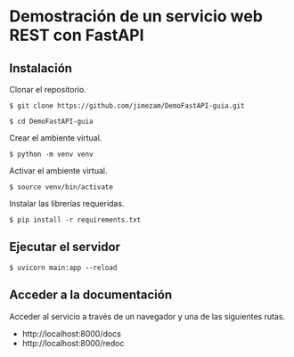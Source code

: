 # Demostración de un servicio web REST con FastAPI

## Instalación

Clonar el repositorio.

```
$ git clone https://github.com/jimezam/DemoFastAPI-guia.git

$ cd DemoFastAPI-guia
```

Crear el ambiente virtual.

```
$ python -m venv venv
```

Activar el ambiente virtual.

```
$ source venv/bin/activate
```

Instalar las librerías requeridas.

```
$ pip install -r requirements.txt
```

## Ejecutar el servidor

``` 
$ uvicorn main:app --reload
```

## Acceder a la documentación

Acceder al servicio a través de un navegador y una de las siguientes rutas.

 - http://localhost:8000/docs
 - http://localhost:8000/redoc